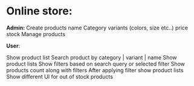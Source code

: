Online store:
=============

**Admin:**
Create products
name
Category
variants (colors, size etc..)
price
stock
Manage products

**User**:

Show product list
Search product by category | variant | name
Show product lists
Show filters based on search query or selected filter
Show products count along with filters
After applying filter show product lists
Show different UI for out of stock products